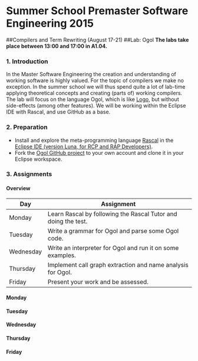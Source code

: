 # Summer School Premaster Software Engineering 2015
##Compilers and Term Rewriting (August 17-21)
##Lab: Ogol
**The labs take place between 13:00 and 17:00 in A1.04.**

### 1. Introduction
In the Master Software Engineering the creation and understanding of working software is highly valued. For the topic of compilers we make no exception. In the summer school we will thus spend quite a lot of lab-time applying theoretical concepts and creating (parts of) working compilers. The lab will focus on the language Ogol, which is like [Logo](https://en.wikipedia.org/wiki/UCBLogo), but without side-effects (among other features). We will be working within the Eclipse IDE with Rascal, and use GitHub as a base.

### 2. Preparation
* Install and explore the meta-programming language [Rascal](http://www.rascal-mpl.org) in the [Eclipse IDE (version Luna, for RCP and RAP Developers)](http://www.eclipse.org/downloads/packages/eclipse-rcp-and-rap-developers/lunasr2).
* Fork the [Ogol GitHub project](https://github.com/software-engineering-amsterdam/ogol) to your own account and clone it in your Eclipse workspace.

### 3. Assignments

#### Overview

| Day       | Assignment                                                     |
|-----------|----------------------------------------------------------------|
| Monday    | Learn Rascal by following the Rascal Tutor and doing the test. |
| Tuesday   | Write a grammar for Ogol and parse some Ogol code.             |
| Wednesday | Write an interpreter for Ogol and run it on some examples.     |
| Thursday  | Implement call graph extraction and name analysis for Ogol.    |
| Friday    | Present your work and be assessed.                             |

#### Monday

#### Tuesday

#### Wednesday

#### Thursday

#### Friday
